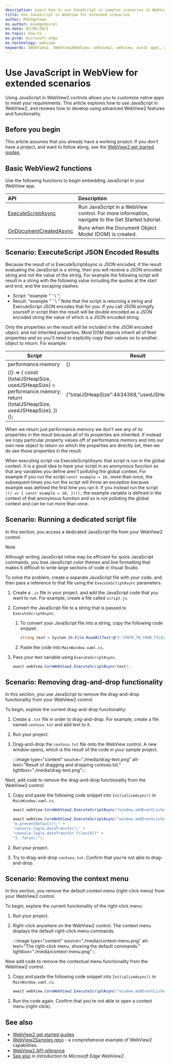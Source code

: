 ```yaml
---
description: Learn how to use JavaScript in complex scenarios in WebView2 apps
title: Use JavaScript in WebView for extended scenarios
author: MSEdgeTeam
ms.author: msedgedevrel
ms.date: 05/06/2021
ms.topic: how-to
ms.prod: microsoft-edge
ms.technology: webview
keywords: IWebView2, IWebView2WebView, webview2, webview, win32 apps, win32, edge, ICoreWebView2, ICoreWebView2Host, browser control, edge html
---
```

# Use JavaScript in WebView for extended scenarios

Using JavaScript in WebView2 controls allows you to customize native apps to meet your requirements.  This article explores how to use JavaScript in WebView2, and reviews how to develop using advanced WebView2 features and functionality.


<!-- ====================================================================== -->
## Before you begin

This article assumes that you already have a working project.  If you don't have a project, and want to follow along, see the [WebView2 get started guides](../index.md#get-started).


<!-- ====================================================================== -->
## Basic WebView2 functions

Use the following functions to begin embedding JavaScript in your WebView app.

| API  | Description  |
|:--- |:--- |
| [ExecuteScriptAsync](/dotnet/api/microsoft.web.webview2.wpf.webview2.executescriptasync) | Run JavaScript in a WebView control. For more information, navigate to the Get Started tutorial. |
| [OnDocumentCreatedAsync](/microsoft-edge/webview2/reference/win32/icorewebview2#addscripttoexecuteondocumentcreated) | Runs when the Document Object Model (DOM) is created. |

<!-- ====================================================================== -->
## Scenario: ExecuteScript JSON Encoded Results

Because the result of is ExecuteScriptAsync is JSON encoded, if the result evaluating the JavaScript is a string, then you will receive a JSON encoded string and not the value of the string. For example the following script will result in a string with the following value including the quotes at the start and end, and the escaping slashes. 
 * Script: "example \" \' \\ "; 
 * Result: "example \" ' \\ "
Note that the script is returning a string and ExecuteScript JSON encodes that for you. If you call JSON.stringify yourself in script then the result will be double encoded as a JSON encoded string the value of which is a JSON encoded string.

Only the properties on the result will be included in the JSON encoded object, and not inherited properties. Most DOM objects inherit all of their properties and so you'll need to explicitly copy their values on to another object to return. For example:

Script              | Result
---                 | ---
performance.memory  | {}
(() => { const {totalJSHeapSize, usedJSHeapSize} = performance.memory; return {totalJSHeapSize, usedJSHeapSize}; })(); |  {"totalJSHeapSize":4434368,"usedJSHeapSize":2832912}

When we return just performance.memory we don't see any of its properties in the result because all of its properties are inherited. If instead we copy particular property values off of performance.memory and into our own new object to return on which the properties are directly set, then we do see those properties in the result.

When executing script via ExecuteScriptAsync that script is run in the global context. It is a good idea to have your script in an anonymous function so that any variables you define aren't polluting the global context. For example if you run the script `const example = 10;` more than once, the subsequent times you run the script will throw an exception because example was defined the first time you ran it. If you instead run the script `(() => { const example = 10; })();` the example variable is defined in the context of that anonymous function and so is not polluting the global context and can be run more than once.

<!-- ====================================================================== -->
## Scenario: Running a dedicated script file

In this section, you access a dedicated JavaScript file from your WebView2 control.

> [!NOTE]
> Although writing JavaScript inline may be efficient for quick JavaScript commands, you lose JavaScript color themes and line formatting that makes it difficult to write large sections of code in Visual Studio.

To solve the problem, create a separate JavaScript file with your code, and then pass a reference to that file using the `ExecuteScriptAsync` parameters.

1.  Create a `.js` file in your project, and add the JavaScript code that you want to run.  For example, create a file called `script.js`.
1.  Convert the JavaScript file to a string that is passed to `ExecuteScriptAsync`.
    1.  To convert your JavaScript file into a string, copy the following code snippet.

        ```csharp
        string text = System.IO.File.ReadAllText(@"C:\PATH_TO_YOUR_FILE\script.js");
        ```

    1.  Paste the code into `MainWindow.xaml.cs`.
1.  Pass your text variable using `ExecuteScriptAsync`.

    ```csharp
    await webView.CoreWebView2.ExecuteScriptAsync(text);
    ```


<!-- ====================================================================== -->
## Scenario: Removing drag-and-drop functionality

In this section, you use JavaScript to remove the drag-and-drop functionality from your WebView2 control.

To begin, explore the current drag-and-drop functionality:

1.  Create a `.txt` file in order to drag-and-drop.  For example, create a file named `contoso.txt` and add text to it.

1.  Run your project.

1.  Drag-and-drop the `contoso.txt` file onto the WebView control.  A new window opens, which is the result of the code in your sample project.

    :::image type="content" source="./media/drag-text.png" alt-text="Result of dragging and dropping contoso.txt." lightbox="./media/drag-text.png":::

Next, add code to remove the drag-and-drop functionality from the WebView2 control:

1.  Copy and paste the following code snippet into `InitializeAsync()` in `MainWindow.xaml.cs`.

    ```csharp
    await webView.CoreWebView2.ExecuteScriptAsync("window.addEventListener('dragover',function(e){e.preventDefault();},false);");

    await webView.CoreWebView2.ExecuteScriptAsync("window.addEventListener('drop',function(e){" +
    "e.preventDefault();" +
    "console.log(e.dataTransfer);" +
    "console.log(e.dataTransfer.files[0])" +
    "}, false);");
    ```

1.  Run your project.

1.  Try to drag-and-drop `contoso.txt`.  Confirm that you're not able to drag-and-drop.


<!-- ====================================================================== -->
## Scenario: Removing the context menu

In this section, you remove the default context menu (right-click menu) from your WebView2 control.

To begin, explore the current functionality of the right-click menu:

1.  Run your project.

1.  Right-click anywhere on the WebView2 control.  The context menu displays the default right-click menu commands.

    :::image type="content" source="./media/context-menu.png" alt-text="The right-click menu, showing the default commands." lightbox="./media/context-menu.png":::

Now add code to remove the contextual menu functionality from the WebView2 control.

1.  Copy and paste the following code snippet into `InitializeAsync()` in `MainWindow.xaml.cs`.

    ```csharp
    await webView.CoreWebView2.ExecuteScriptAsync("window.addEventListener('contextmenu', window => {window.preventDefault();});");
    ```

1.  Run the code again.  Confirm that you're not able to open a context menu (right-click).


<!-- ====================================================================== -->
## See also

*  [WebView2 get started guides](../index.md#get-started)
*  [WebView2Samples repo](https://github.com/MicrosoftEdge/WebView2Samples) - a comprehensive example of WebView2 capabilities.
*  [WebView2 API reference](../webview2-api-reference.md)
*  [See also](../index.md#see-also) in _Introduction to Microsoft Edge WebView2_.

